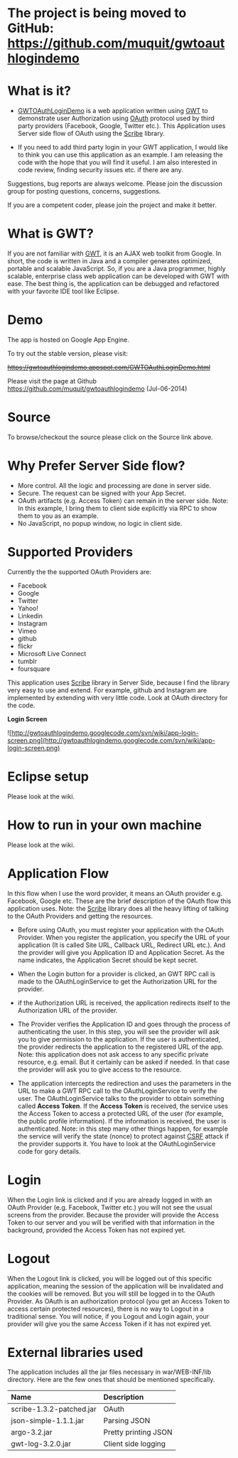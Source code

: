
# The project is being moved to GitHub: https://github.com/muquit/gwtoauthlogindemo #
# What is it? #
  * [GWTOAuthLoginDemo](https://gwtoauthlogindemo.appspot.com/GWTOAuthLoginDemo.html) is a web application written using  [GWT](https://developers.google.com/web-toolkit/)  to demonstrate user Authorization using [OAuth](http://oauth.net/) protocol used by third party providers (Facebook, Google, Twitter etc.). This Application uses Server side flow of OAuth using the [Scribe](https://github.com/fernandezpablo85/scribe-java) library.

  * If you need to add third party login in your GWT application, I would like to think you can use this application as an example.   I am releasing the code with the hope that you will find it useful. I am also interested in code review, finding security issues etc. if there are any.

Suggestions, bug reports are always welcome. Please join the discussion group for posting questions, concerns, suggestions.

If you are a competent coder, please join the project and make it better.
# What is GWT? #
If you are not familiar with [GWT](https://developers.google.com/web-toolkit/), it is an AJAX web toolkit from Google. In short, the code is written in Java and a compiler generates optimized, portable and scalable JavaScript.  So, if you are a Java programmer, highly scalable, enterprise class web application can be developed with GWT with ease.  The best thing is, the application can be debugged and refactored with your favorite IDE tool like Eclipse.
# Demo #
The app is hosted on Google App Engine.

To try out the stable version, please visit:

~~https://gwtoauthlogindemo.appspot.com/GWTOAuthLoginDemo.html~~

Please visit the page at Github https://github.com/muquit/gwtoauthlogindemo
(Jul-06-2014)

# Source #
To browse/checkout the source please click on the Source link above.

# Why Prefer Server Side flow? #
  * More control. All the logic and processing are done in server side.
  * Secure. The request can be signed with your App Secret.
  * OAuth artifacts (e.g. Access Token)  can remain in the server side. Note: In this example, I bring them to client side explicitly via RPC to show them to you as an example.
  * No JavaScript, no popup window, no logic in client side.

# Supported Providers #
Currently the the  supported OAuth Providers are:
  * Facebook
  * Google
  * Twitter
  * Yahoo!
  * Linkedin
  * Instagram
  * Vimeo
  * github
  * flickr
  * Microsoft Live Connect
  * tumblr
  * foursquare

This application uses [Scribe](https://github.com/fernandezpablo85/scribe-java) library in Server Side, because I find the library very easy to use and extend. For example, github and Instagram are implemented by extending with very little code. Look at OAuth directory for the code.

**Login Screen**

![http://gwtoauthlogindemo.googlecode.com/svn/wiki/app-login-screen.png](http://gwtoauthlogindemo.googlecode.com/svn/wiki/app-login-screen.png)


# Eclipse setup #
Please look at the wiki.

# How to run in your own machine #
Please look at the wiki.

# Application Flow #
In this flow when I use the word provider, it means an OAuth provider e.g. Facebook, Google etc. These are the brief description of the OAuth flow this application uses.  Note: the [Scribe](https://github.com/fernandezpablo85/scribe-java) library does all the heavy lifting of talking to the OAuth Providers and getting the resources.

  * Before using OAuth, you must register your application with the OAuth Provider. When you register the application, you specify the URL of your application (It is called Site URL, Callback URL,  Redirect URL etc.).  And the provider will give you Application ID and Application Secret.  As the name indicates, the Application Secret should be kept secret.

  * When the  Login button for a provider is clicked,  an GWT RPC call is made to the  OAuthLoginService to get the Authorization URL for the provider.

  * if the Authorization URL is received, the application redirects itself to the Authorization URL of the provider.

  * The Provider verifies the Application ID and goes through the process of authenticating the user. In this step, you will see the provider will ask you to give permission to the application. If the user is authenticated, the provider redirects the application to the registered URL of the app. Note: this application does not ask access to any specific private resource, e.g. email. But it certainly can be asked if needed. In that case the provider will ask you to give access to the resource.

  * The application intercepts the redirection and uses the parameters in the URL to make a GWT RPC call to the OAuthLoginService to verify the user. The OAuthLoginService talks to the provider to obtain something called **Access Token**. If the **Access Token** is received, the service uses the Access Token  to access a protected URL of the user (for example, the public profile information). If the information is received, the user is authenticated. Note: in this step many other things happen, for example the service will verify the state (nonce) to protect against [CSRF](http://en.wikipedia.org/wiki/Cross-site_request_forgery) attack if the provider supports it. You have to look at the OAuthLoginService code for gory details.
# Login #
When the Login link is clicked and if you are already logged in with an OAuth Provider (e.g. Facebook, Twitter etc.) you will not see the usual screens from the provider. Because the provider will provide the Access Token to our server and you will be verified with that information in the background, provided the Access Token has not expired yet.
# Logout #
When the Logout link is clicked, you will be logged out of this specific application, meaning the session of the application will be invalidated and the cookies will be removed. But you will still be logged in to the OAuth Provider.  As OAuth is an authorization protocol (you get an Access Token to access certain protected resources),  there is no way to Logout in a traditional sense. You will notice, if you Logout and Login again,  your provider will give you the same Access Token if it has not expired yet.

# External libraries used #
The application includes all the jar files necessary in war/WEB-INF/lib directory.  Here are the few ones that should be mentioned specifically.

| **Name** | **Description** |
|:---------|:----------------|
| scribe-1.3.2-patched.jar | OAuth           |
| json-simple-1.1.1.jar | Parsing JSON    |
| argo-3.2.jar | Pretty printing JSON |
| gwt-log-3.2.0.jar | Client side logging |
